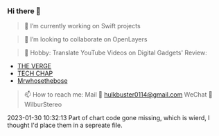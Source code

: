 ### Hi there 👋

> 🔭 I’m currently working on Swift projects

> 👯 I’m looking to collaborate on OpenLayers

> 💬 Hobby: Translate YouTube Videos on Digital Gadgets' Review:
- [THE VERGE](https://www.bilibili.com/video/BV1F8411b7TQ?share_source=copy_web&vd_source=fbfb2c6749d5593cae78115df25c5d18)
- [TECH CHAP](https://www.bilibili.com/video/BV1bh411x7Sy?share_source=copy_web&vd_source=fbfb2c6749d5593cae78115df25c5d18)
- [Mrwhosethebose](https://www.bilibili.com/video/BV1ui4y1E74o?share_source=copy_web&vd_source=fbfb2c6749d5593cae78115df25c5d18)

> 📫 How to reach me: 
> Mail 📮 hulkbuster0114@gmail.com 
> WeChat 🍏 WilburStereo

2023-01-30 10:32:13 Part of chart code gone missing, which is wierd, I thought I'd place them in a sepreate file.
